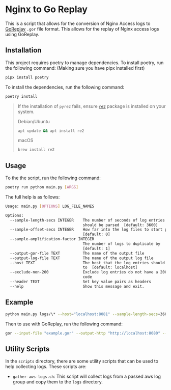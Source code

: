 # Nginx to Go Replay
This is a script that allows for the conversion of Nginx Access logs to [GoReplay](https://github.com/buger/goreplay) `.gor` file format.
This allows for the replay of Nginx access logs using GoReplay.

## Installation
This project requires poetry to manage dependencies. To install poetry, run the following command: (Making sure you have pipx installed first)
```bash
pipx install poetry
```

To install the dependencies, run the following command:
```bash
poetry install
```

> If the installation of `pyre2` fails, ensure [`re2`](https://github.com/google/re2) package is installed on your system.
>
> Debian/Ubuntu
> ```bash
> apt update && apt install re2
> ```
>
> macOS
> ```bash
> brew install re2
> ```

## Usage

To the the script, run the following command:
```bash
poetry run python main.py [ARGS]
```

The full help is as follows:
```bash
Usage: main.py [OPTIONS] LOG_FILE_NAMES

Options:
  --sample-length-secs INTEGER    The number of seconds of log entries that
                                  should be parsed  [default: 3600]
  --sample-offset-secs INTEGER    How far into the log files to start parsing
                                  [default: 0]
  --sample-amplification-factor INTEGER
                                  The number of logs to duplicate by
                                  [default: 1]
  --output-gor-file TEXT          The name of the output file
  --output-log-file TEXT          The name of the output log file
  --host TEXT                     The host that the log entries should be sent
                                  to  [default: localhost]
  --exclude-non-200               Exclude log entries do not have a 200 status
                                  code
  --header TEXT                   Set key value pairs as headers
  --help                          Show this message and exit.
```

## Example
```bash
python main.py logs/\* --host="localhost:8081" --sample-length-secs=3600 --sample-amplification-factor=1 --exclude-non-200 --header "Foo: baz" --header "Var: Bar" --output-gor-file export.gor --output-log-file example.log
```

Then to use with GoReplay, run the following command:
```bash
gor --input-file "example.gor" --output-http "http://localhost:8080" --stats --output-http-track-response
```

## Utility Scripts
In the `scripts` directory, there are some utility scripts that can be used to help collecting logs.
These scripts are:
- `gather-aws-logs.sh`: This script will collect logs from a passed aws log group and copy them to the `logs` directory.
